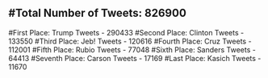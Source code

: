 #Total Number of Tweets: 826900 
---
#First Place: Trump Tweets - 290433
#Second Place: Clinton Tweets - 133550
#Third Place: Jeb! Tweets - 120616
#Fourth Place: Cruz Tweets - 112001
#Fifth Place: Rubio Tweets - 77048
#Sixth Place: Sanders Tweets - 64413
#Seventh Place: Carson Tweets - 17169
#Last Place: Kasich Tweets - 11670
